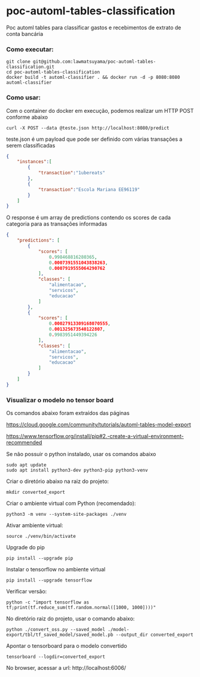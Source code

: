 # poc-automl-tables-classification

Poc automl tables para classificar gastos e recebimentos de extrato de conta bancária

### Como executar:

```
git clone git@github.com:lawmatsuyama/poc-automl-tables-classification.git
cd poc-automl-tables-classification
docker build -t automl-classifier . && docker run -d -p 8080:8080 automl-classifier
```

### Como usar:
Com o container do docker em execução, podemos realizar um HTTP POST conforme abaixo

`curl -X POST --data @teste.json http://localhost:8080/predict`

teste.json é um payload que pode ser definido com várias transações a serem classificadas

```json
{
    "instances":[
        {
            "transaction":"1ubereats"
        },
        {
            "transaction":"Escola Mariana EE96119"
        }
    ]
}
```

O response é um array de predictions contendo os scores de cada categoria para as transações informadas

```json
{
    "predictions": [
        {
            "scores": [
                0.998468816280365,
                0.0007391551043838263,
                0.0007919555064290762
            ],
            "classes": [
                "alimentacao",
                "servicos",
                "educacao"
            ]
        },
        {
            "scores": [
                0.00027913309168070555,
                0.001325673540122807,
                0.9983951449394226
            ],
            "classes": [
                "alimentacao",
                "servicos",
                "educacao"
            ]
        }
    ]
}
```

### Visualizar o modelo no tensor board
Os comandos abaixo foram extraídos das páginas

https://cloud.google.com/community/tutorials/automl-tables-model-export

https://www.tensorflow.org/install/pip#2.-create-a-virtual-environment-recommended



Se não possuir o python instalado, usar os comandos abaixo
```
sudo apt update
sudo apt install python3-dev python3-pip python3-venv
```

Criar o diretório abaixo na raiz do projeto:
```
mkdir converted_export
```

Criar o ambiente virtual com Python (recomendado):
```
python3 -m venv --system-site-packages ./venv
```

Ativar ambiente virtual:
```
source ./venv/bin/activate
```

Upgrade do pip
```
pip install --upgrade pip
```

Instalar o tensorflow no ambiente virtual
```
pip install --upgrade tensorflow
```

Verificar versão:
```
python -c "import tensorflow as tf;print(tf.reduce_sum(tf.random.normal([1000, 1000])))"
```

No diretório raiz do projeto, usar o comando abaixo:
```
python ./convert_oss.py --saved_model ./model-export/tbl/tf_saved_model/saved_model.pb --output_dir converted_export
```

Apontar o tensorboard para o modelo convertido
```
tensorboard --logdir=converted_export
```

No browser, acessar a url:
http://localhost:6006/

